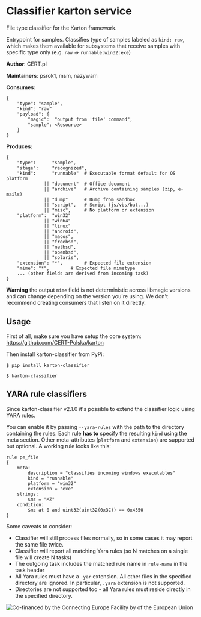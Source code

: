 # Classifier karton service

File type classifier for the Karton framework.

Entrypoint for samples. Classifies type of samples labeled as `kind: raw`,
which makes them available for subsystems that receive samples with specific
type only (e.g. `raw` => `runnable:win32:exe`)

**Author**: CERT.pl

**Maintainers**: psrok1, msm, nazywam

**Consumes:**
```
{
    "type": "sample",
    "kind": "raw"
    "payload": {
        "magic":  "output from 'file' command",
        "sample": <Resource>
    }
} 
```

**Produces:**
```
{
    "type":      "sample",
    "stage":     "recognized",
    "kind":      "runnable"  # Executable format default for OS platform
              || "document"  # Office document
              || "archive"   # Archive containing samples (zip, e-mails)
              || "dump"      # Dump from sandbox
              || "script",   # Script (js/vbs/bat...)
              || "misc",     # No platform or extension
    "platform":  "win32" 
              || "win64" 
              || "linux" 
              || "android",
              || "macos",
              || "freebsd",
              || "netbsd",
              || "openbsd",
              || "solaris",
    "extension": "*",        # Expected file extension
    "mime": "*",        # Expected file mimetype
    ... (other fields are derived from incoming task)
}
```

**Warning** the output `mime` field is not deterministic across libmagic versions and can change depending on the version you're using. We don't recommend creating consumers that listen on it directly.

## Usage

First of all, make sure you have setup the core system: https://github.com/CERT-Polska/karton

Then install karton-classifier from PyPi:

```shell
$ pip install karton-classifier

$ karton-classifier
```


## YARA rule classifiers

Since karton-classifier v2.1.0 it's possible to extend the classifier logic using YARA rules.

You can enable it by passing `--yara-rules` with the path to the directory containing the rules. Each rule **has to** specify the resulting `kind` using the meta section. Other meta-attributes (`platform` and `extension`) are supported but optional. A working rule looks like this:

```yar
rule pe_file
{
    meta:
        description = "classifies incoming windows executables"
        kind = "runnable"
        platform = "win32"
        extension = "exe"
    strings:
        $mz = "MZ"
    condition:
        $mz at 0 and uint32(uint32(0x3C)) == 0x4550
}
```

Some caveats to consider:
  * Classifier will still process files normally, so in some cases it may report the same file twice.
  * Classifier will report all matching Yara rules (so N matches on a single file will create N tasks)
  * The outgoing task includes the matched rule name in `rule-name` in the task header
  * All Yara rules must have a `.yar` extension. All other files in the specified directory are ignored. In particular, `.yara` extension is not supported.
  * Directories are not supported too - all Yara rules must reside directly in the specified directory.

![Co-financed by the Connecting Europe Facility by of the European Union](https://www.cert.pl/uploads/2019/02/en_horizontal_cef_logo-e1550495232540.png)
